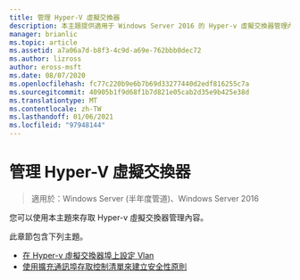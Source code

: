 ```yaml
---
title: 管理 Hyper-V 虛擬交換器
description: 本主題提供適用于 Windows Server 2016 的 Hyper-v 虛擬交換器管理內容連結。
manager: brianlic
ms.topic: article
ms.assetid: a7a06a7d-b8f3-4c9d-a69e-762bbb0dec72
ms.author: lizross
author: eross-msft
ms.date: 08/07/2020
ms.openlocfilehash: fc77c220b9e6b7b69d33277440d2edf816255c7a
ms.sourcegitcommit: 40905b1f9d68f1b7d821e05cab2d35e9b425e38d
ms.translationtype: MT
ms.contentlocale: zh-TW
ms.lasthandoff: 01/06/2021
ms.locfileid: "97948144"
---
```

# <a name="manage-hyper-v-virtual-switch"></a>管理 Hyper-V 虛擬交換器

>適用於：Windows Server (半年度管道)、Windows Server 2016

您可以使用本主題來存取 Hyper-v 虛擬交換器管理內容。

此章節包含下列主題。

- [在 Hyper-v 虛擬交換器埠上設定 Vlan](Configure-and-View-VLAN-Settings-on-Hyper-V-Virtual-Switch-Ports.md)
- [使用擴充通訊埠存取控制清單來建立安全性原則](Create-Security-Policies-with-Extended-Port-Access-Control-Lists.md)


